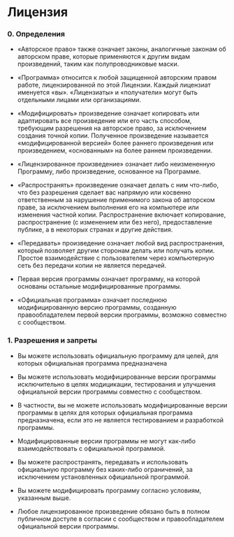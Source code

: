 Лицензия
========

### 0. Определения

- «Авторское право» также означает законы, аналогичные законам об авторском праве, которые применяются к другим видам произведений, таким как полупроводниковые маски.

- «Программа» относится к любой защищенной авторским правом работе, лицензированной по этой Лицензии. Каждый лицензиат именуется «вы». «Лицензиаты» и «получатели» могут быть отдельными лицами или организациями.

- «Модифицировать» произведение означает копировать или адаптировать все произведение или его часть способом, требующим разрешения на авторское право, за исключением создания точной копии. Полученное произведение называется «модифицированной версией» более раннего произведения или произведением, «основанным» на более раннем произведении.

- «Лицензированное произведение» означает либо неизмененную Программу, либо произведение, основанное на Программе.

- «Распространять» произведение означает делать с ним что-либо, что без разрешения сделает вас напрямую или косвенно ответственным за нарушение применимого закона об авторском праве, за исключением выполнения его на компьютере или изменения частной копии. Распространение включает копирование, распространение (с изменением или без него), предоставление публике, а в некоторых странах и другие действия.

- «Передавать» произведение означает любой вид распространения, который позволяет другим сторонам делать или получать копии. Простое взаимодействие с пользователем через компьютерную сеть без передачи копии не является передачей.

- Первая версия программы означает программу, на которой основаны остальные модифицированные программы.

- «Официальная программа» означает последнюю модифицированную версию программы, созданную правообладателем первой версии программы, возможно совместно с сообществом.

### 1. Разрешения и запреты

- Вы можете использовать официальную программу для целей, для которых официальная программа предназначена

- Вы можете использовать модифицированные версии программы исключительно в целях модицикации, тестирования и улучшения официальной версии программы совместно с сообществом.

- В частности, вы не можете использовать модифицированные версии программы в целях для которых официальная программа предназначена, если это не является тестированием и разработкой программы.

- Модифицированные версии программы не могут как-либо взаимодействовать с официальной программой.

- Вы можете распространять, передавать и использовать официальную программу без каких-либо ограничений, за исключением установленных официальной программой.

- Вы можете модифицировать программу согласно условиям, указанным выше.

- Любое лицензированное произведение обязано быть в полном публичном доступе в согласии с сообществом и правообладателем официальной версии программы.
